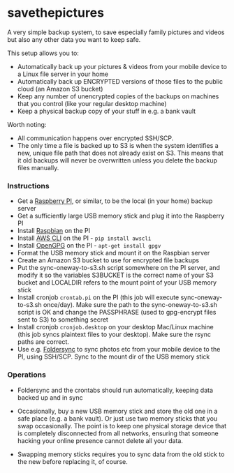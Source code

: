 # savethepictures

A very simple backup system, to save especially family pictures and videos but also any other data you
want to keep safe.

This setup allows you to:

- Automatically back up your pictures & videos from your mobile device to a Linux file server in your home
- Automatically back up ENCRYPTED versions of those files to the public cloud (an Amazon S3 bucket)
- Keep any number of unencrypted copies of the backups on machines that you control (like your regular desktop machine)
- Keep a physical backup copy of your stuff in e.g. a bank vault

Worth noting:

- All communication happens over encrypted SSH/SCP.
- The only time a file is backed up to S3 is when the system identifies a new, unique file path that does not already exist on S3. This means that it old backups will never be overwritten unless you delete the backup files manually.

### Instructions

- Get a [Raspberry PI](https://www.raspberrypi.org/), or similar, to be the local (in your home) backup server
- Get a sufficiently large USB memory stick and plug it into the Raspberry PI
- Install [Raspbian](https://www.raspberrypi.org/downloads/raspbian/) on the PI
- Install [AWS CLI](https://aws.amazon.com/cli/) on the PI - `pip install awscli`
- Install [OpenGPG](https://www.openpgp.org/) on the PI - `apt-get install gpgv`
- Format the USB memory stick and mount it on the Raspbian server
- Create an Amazon S3 bucket to use for encrypted file backups
- Put the sync-oneway-to-s3.sh script somewhere on the PI server, and modify it so the variables S3BUCKET is the correct name of your S3 bucket and LOCALDIR refers to the mount point of your USB memory stick
- Install cronjob `crontab.pi` on the PI (this job will execute sync-oneway-to-s3.sh once/day). Make sure the path to the sync-oneway-to-s3.sh script is OK and change the PASSPHRASE (used to gpg-encrypt files sent to S3) to something secret
- Install cronjob `cronjob.desktop` on your desktop Mac/Linux machine (this job syncs plaintext files to your desktop). Make sure the rsync paths are correct.
- Use e.g. [Foldersync](https://play.google.com/store/apps/details?id=dk.tacit.android.foldersync.full&hl=en) to sync photos etc from your mobile device to the PI, using SSH/SCP. Sync to the mount dir of the USB memory stick


### Operations

- Foldersync and the crontabs should run automatically, keeping data backed up and in sync

- Occasionally, buy a new USB memory stick and store the old one in a safe place (e.g. a bank vault). Or just use two memory sticks that you swap occasionally. The point is to keep one physical storage device that is completely disconnected from all networks, ensuring that someone hacking your online presence cannot delete all your data.

- Swapping memory sticks requires you to sync data from the old stick to the new before replacing it, of course.
